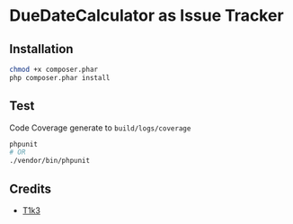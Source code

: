 # DueDateCalculator as Issue Tracker

## Installation
```bash
chmod +x composer.phar
php composer.phar install
```

## Test
Code Coverage generate to `build/logs/coverage`
```bash
phpunit
# OR
./vendor/bin/phpunit
```

## Credits
* [T1k3](https://github.com/t1k3hu)

